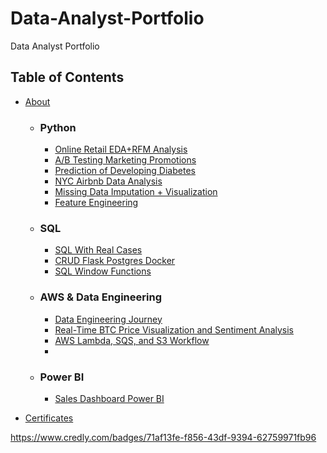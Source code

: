 # Data-Analyst-Portfolio
Data Analyst Portfolio


## Table of Contents

* [About](https://github.com/hhuseyincosgun/Data-Analyst-Portfolio/blob/main/README.md)

   * ### Python
      * [Online Retail EDA+RFM Analysis](https://github.com/hhuseyincosgun/Online-Retail-EDA-RFM-Analysis/tree/main)
      * [A/B Testing Marketing Promotions](https://github.com/hhuseyincosgun/A-B-Testing-Marketing-Promotions/tree/main)
      * [Prediction of Developing Diabetes](https://www.kaggle.com/code/huseyincosgun/prediction-of-developing-diabetes)
      * [NYC Airbnb Data Analysis](https://github.com/hhuseyincosgun/NYC-Airbnb-Data-Analysis/blob/main/new-york-city-airbnb-analysis.ipynb)
      * [Missing Data Imputation + Visualization](https://www.kaggle.com/code/huseyincosgun/missing-data-imputation-visualization)
      * [Feature Engineering](https://github.com/hhuseyincosgun/Feature-Engineering/tree/main)
  
  *  ### SQL
      * [SQL With Real Cases](https://github.com/hhuseyincosgun/SQL-With-Real-Cases/tree/main)
      * [CRUD Flask Postgres Docker](https://github.com/hhuseyincosgun/CRUD-flask-postgres-docker/tree/main)
      * [SQL Window Functions](https://github.com/hhuseyincosgun/SQL_Window_Functions)

  * ### AWS & Data Engineering
     * [Data Engineering Journey](https://github.com/hhuseyincosgun/Data-Engineering-with-Basics-and-ETL-Processes?tab=readme-ov-file)
     * [Real-Time BTC Price Visualization and Sentiment Analysis](https://github.com/hhuseyincosgun/Real-Time-BTC-Price-Visualization-and-Sentiment-Analysis)
     * [AWS Lambda, SQS, and S3 Workflow](https://github.com/hhuseyincosgun/AWS-Lambda-SQS-and-S3-Workflow)
     * 

   * ### Power BI
     * [Sales Dashboard Power BI](https://github.com/hhuseyincosgun/Sales-Dashboard-Power-BI)


* [Certificates](https://github.com/hhuseyincosgun/Data-Analyst-Portfolio?tab=readme-ov-file#certificates)

https://www.credly.com/badges/71af13fe-f856-43df-9394-62759971fb96
